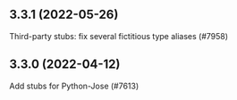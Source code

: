 ## 3.3.1 (2022-05-26)

Third-party stubs: fix several fictitious type aliases (#7958)

## 3.3.0 (2022-04-12)

Add stubs for Python-Jose (#7613)

